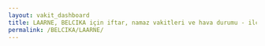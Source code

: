 ```yaml
---
layout: vakit_dashboard
title: LAARNE, BELCIKA için iftar, namaz vakitleri ve hava durumu - ilçe/eyalet seç
permalink: /BELCIKA/LAARNE/
---
```


<script type="text/javascript">
  var GLOBAL_COUNTRY = 'BELCIKA';
  var GLOBAL_CITY = 'LAARNE';
  var GLOBAL_STATE = '';
  var lat = 72;
  var lon = 21;
</script>
